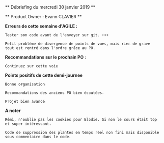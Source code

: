** Débriefing du mercredi 30 janvier 2019 **

** Product Owner : Evann CLAVIER **

**Erreurs de cette semaine d'AGILE :**

    Tester son code avant de l'envoyer sur git. +++

    Petit problème de divergence de points de vues, mais rien de grave tout est rentré dans l'ordre grâce au PO.


**Recommandations sur le prochain PO :**

    Continuez sur cette voie

**Points positifs de cette demi-journee**

    Bonne organisation

    Recommandations des anciens PO bien écoutées.

    Projet bien avancé

**A noter**

    Rémi, n'oublie pas les cookies pour Elodie. Si non le cours était top et super intéressant.

    Code de suppression des plantes en temps réel non fini mais disponible sous commentaire dans le code.
